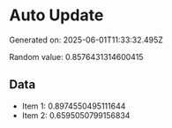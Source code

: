 # Auto Update

Generated on: 2025-06-01T11:33:32.495Z

Random value: 0.8576431314600415

## Data

- Item 1: 0.8974550495111644
- Item 2: 0.6595050799156834